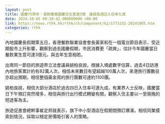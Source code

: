 ```yaml
---
layout: post
title: 國慶75周年｜餐飲業稱國慶日生意達3億　議員指酒店入住率九成
date: 2024-10-05 09:10:42.000000000 +08:00
link: https://news.rthk.hk/rthk/ch/component/k2/1773332-20241005.htm
categories: rthk
---
```


內地國慶長假期第五日，香港餐飲聯業協會會長黃家和在一個電台節目表示，受近期股市上升影響，觀察到過去國慶假期，市民消費更「疏爽」，估計今年國慶當日餐飲業生意可達3億元，與去年生意相若。

出席同一節目的旅遊界立法會議員姚柏良說，根據入境處數字估算，過去4日訪港內地旅客累計約有82萬人次，相信未來數日有望超越100萬人次，來港旅行團數目亦超出預期，相信整個黃金周的旅行團數可達約1100團。

姚柏良說，相信大部分酒店於過去四日入住率可達九成，有業界人士反映，國慶當日下午預訂突然增多，相信與旅行出行模式轉變有關，觀察入住主要以一至兩晚的短途客為主。

旅遊促進會總幹事崔定邦就表示，旗下中小型酒店在假期間預訂爆滿，相信同業摸索到情況，採取以穩定房價吸引客人的策略。
